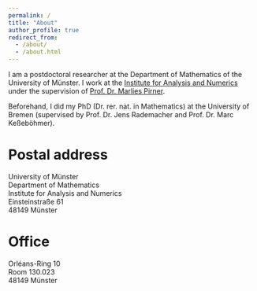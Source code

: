 ```yaml
---
permalink: /
title: "About"
author_profile: true
redirect_from: 
  - /about/
  - /about.html
---
```

I am a postdoctoral researcher at the Department of Mathematics of the University of Münster. I work at the [Institute for Analysis and Numerics](https://www.uni-muenster.de/AMM/en/index.shtml) under the supervision of [Prof. Dr. Marlies Pirner](https://www.uni-muenster.de/AMM/en/Pirner/index.shtml).

Beforehand, I did my PhD (Dr. rer. nat. in Mathematics) at the University of Bremen (supervised by Prof. Dr. Jens Rademacher and Prof. Dr. Marc Keßeböhmer).

Postal address
======
University of Münster\
Department of Mathematics\
Institute for Analysis and Numerics\
Einsteinstraße 61\
48149 Münster

Office
======
Orléans-Ring 10\
Room 130.023\
48149 Münster
